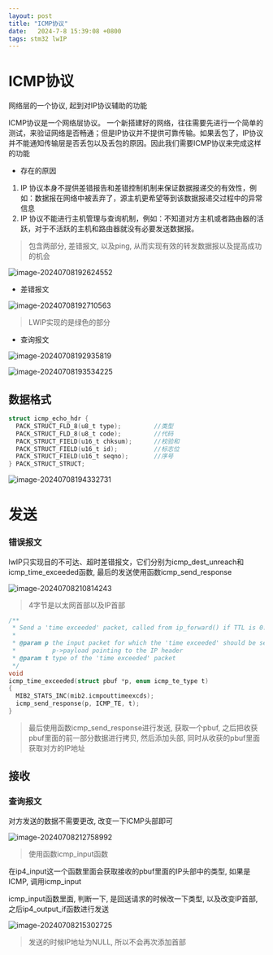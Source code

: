 ```yaml
---
layout: post
title: "ICMP协议" 
date:   2024-7-8 15:39:08 +0800
tags: stm32 lwIP
---
```


# ICMP协议

网络层的一个协议, 起到对IP协议辅助的功能

ICMP协议是一个网络层协议。 一个新搭建好的网络，往往需要先进行一个简单的测试，来验证网络是否畅通；但是IP协议并不提供可靠传输。如果丢包了，IP协议并不能通知传输层是否丢包以及丢包的原因。因此我们需要ICMP协议来完成这样的功能

+ 存在的原因

1. IP 协议本身不提供差错报告和差错控制机制来保证数据报递交的有效性，例如：数据报在网络中被丢弃了，源主机更希望等到该数据报递交过程中的异常信息
2. IP 协议不能进行主机管理与查询机制，例如：不知道对方主机或者路由器的活跃，对于不活跃的主机和路由器就没有必要发送数据报。

> 包含两部分, 差错报文, 以及ping, 从而实现有效的转发数据报以及提高成功的机会

![image-20240708192624552](https://picture-01-1316374204.cos.ap-beijing.myqcloud.com/image/202407081926630.png)

+ 差错报文

![image-20240708192710563](https://picture-01-1316374204.cos.ap-beijing.myqcloud.com/image/202407081927630.png)

> LWIP实现的是绿色的部分

+ 查询报文

![image-20240708192935819](https://picture-01-1316374204.cos.ap-beijing.myqcloud.com/image/202407081929870.png)

![image-20240708193534225](https://picture-01-1316374204.cos.ap-beijing.myqcloud.com/image/202407081935281.png)

## 数据格式

```c
struct icmp_echo_hdr {
  PACK_STRUCT_FLD_8(u8_t type);			//类型
  PACK_STRUCT_FLD_8(u8_t code);			//代码
  PACK_STRUCT_FIELD(u16_t chksum);		//校验和
  PACK_STRUCT_FIELD(u16_t id);			//标志位
  PACK_STRUCT_FIELD(u16_t seqno);		//序号
} PACK_STRUCT_STRUCT;
```

![image-20240708194332731](https://picture-01-1316374204.cos.ap-beijing.myqcloud.com/image/202407081943772.png)

# 发送

### 错误报文

lwIP只实现目的不可达、超时差错报文，它们分别为icmp_dest_unreach和icmp_time_exceeded函数, 最后的发送使用函数icmp_send_response

![image-20240708210814243](https://picture-01-1316374204.cos.ap-beijing.myqcloud.com/image/202407082108300.png)

> 4字节是以太网首部以及IP首部

```c
/**
 * Send a 'time exceeded' packet, called from ip_forward() if TTL is 0.
 *
 * @param p the input packet for which the 'time exceeded' should be sent,
 *          p->payload pointing to the IP header
 * @param t type of the 'time exceeded' packet
 */
void
icmp_time_exceeded(struct pbuf *p, enum icmp_te_type t)
{
  MIB2_STATS_INC(mib2.icmpouttimeexcds);
  icmp_send_response(p, ICMP_TE, t);
}
```

> 最后使用函数icmp_send_response进行发送, 获取一个pbuf, 之后把收获pbuf里面的前一部分数据进行拷贝, 然后添加头部, 同时从收获的pbuf里面获取对方的IP地址

## 接收

### 查询报文

对方发送的数据不需要更改, 改变一下ICMP头部即可

![image-20240708212758992](https://picture-01-1316374204.cos.ap-beijing.myqcloud.com/image/202407082127048.png)

> 使用函数icmp_input函数

在ip4_input这一个函数里面会获取接收的pbuf里面的IP头部中的类型, 如果是ICMP, 调用icmp_input

icmp_input函数里面, 判断一下, 是回送请求的时候改一下类型, 以及改变IP首部, 之后ip4_output_if函数进行发送

![image-20240708215302725](https://picture-01-1316374204.cos.ap-beijing.myqcloud.com/image/202407082153768.png)

> 发送的时候IP地址为NULL, 所以不会再次添加首部